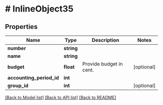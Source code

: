 # # InlineObject35

## Properties

Name | Type | Description | Notes
------------ | ------------- | ------------- | -------------
**number** | **string** |  |
**name** | **string** |  |
**budget** | **float** | Provide budget in cent. | [optional]
**accounting_period_id** | **int** |  |
**group_id** | **int** |  | [optional]

[[Back to Model list]](../../README.md#models) [[Back to API list]](../../README.md#endpoints) [[Back to README]](../../README.md)
